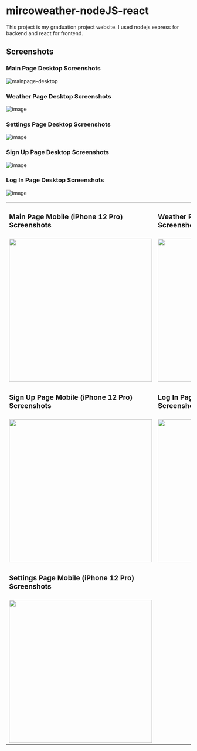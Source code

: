 # mircoweather-nodeJS-react
This project is my graduation project website. I used nodejs express for backend and react for frontend.

## Screenshots

### Main Page Desktop Screenshots
![mainpage-desktop](https://user-images.githubusercontent.com/55981219/174827853-b7af37ec-3ac7-4fd2-b124-29927b76ae4a.png)

### Weather Page Desktop Screenshots
![image](https://user-images.githubusercontent.com/55981219/174828937-edf48d39-1dc9-4fb5-95c2-92e5a877eb1d.png)

### Settings Page Desktop Screenshots
![image](https://user-images.githubusercontent.com/55981219/174829146-1cdcb5ec-ffca-46c4-bfe2-e539c5f757e6.png)

### Sign Up Page Desktop Screenshots
![image](https://user-images.githubusercontent.com/55981219/174829344-dacb22b5-5da2-4225-95c8-d99e0af818df.png)

### Log In Page Desktop Screenshots
![image](https://user-images.githubusercontent.com/55981219/174829816-dfc6a050-494c-4347-b674-0e50c1badf89.png)


<table>
  <tr>
    <td>
      <h3> Main Page Mobile (iPhone 12 Pro) Screenshots </h3>
    </td>
    <td>
      <h3> Weather Page Mobile (iPhone 12 Pro) Screenshots</h3>
    </td>
  </tr>
  
  <tr>
    <td>
      <img src="https://user-images.githubusercontent.com/55981219/174830016-62416c0a-5c22-4b93-89da-5f6181c29490.png" width="390px">
    </td>
    <td>
      <img src="https://user-images.githubusercontent.com/55981219/174830214-c4151867-1ffb-421c-a373-2cced1310ccb.png" width="390px">
    </td>
  </tr>
  
  <tr>
    <td>
      <h3> Sign Up Page Mobile (iPhone 12 Pro) Screenshots </h3>
    </td>
    <td>
      <h3> Log In Page Mobile (iPhone 12 Pro) Screenshots</h3>
    </td>
  </tr>

  <tr>
    <td>
      <img src="https://user-images.githubusercontent.com/55981219/174843882-ca67f3f1-dadd-40ea-a9e1-ef50a7dfbf65.png" width="390px">
    </td>
    <td>
      <img src="https://user-images.githubusercontent.com/55981219/174843941-a6e00a19-ed63-4b63-9c99-500897a2628f.png" width="390px">
    </td>
  </tr>
    
  <tr>
    <td>
      <h3> Settings Page Mobile (iPhone 12 Pro) Screenshots </h3>
    </td>
  </tr>

  <tr>
    <td>
      <img src="https://user-images.githubusercontent.com/55981219/174855578-ed3099e7-50e4-4388-bed6-ea1d4bff4d4f.png" width="390px">
    </td>
  </tr>
  
</table>
  
